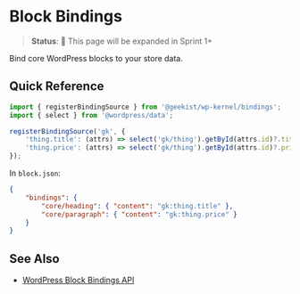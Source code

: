 # Block Bindings

> **Status**: 🚧 This page will be expanded in Sprint 1+

Bind core WordPress blocks to your store data.

## Quick Reference

```typescript
import { registerBindingSource } from '@geekist/wp-kernel/bindings';
import { select } from '@wordpress/data';

registerBindingSource('gk', {
	'thing.title': (attrs) => select('gk/thing').getById(attrs.id)?.title,
	'thing.price': (attrs) => select('gk/thing').getById(attrs.id)?.price,
});
```

In `block.json`:

```json
{
	"bindings": {
		"core/heading": { "content": "gk:thing.title" },
		"core/paragraph": { "content": "gk:thing.price" }
	}
}
```

## See Also

- [WordPress Block Bindings API](https://developer.wordpress.org/block-editor/reference-guides/block-api/block-bindings/)
